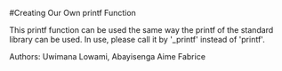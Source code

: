 #Creating Our Own printf Function

This printf function can be used the same way the printf of the standard
library can be used.
In use, please call it by '_printf' instead of 'printf'.

Authors: Uwimana Lowami, Abayisenga Aime Fabrice
